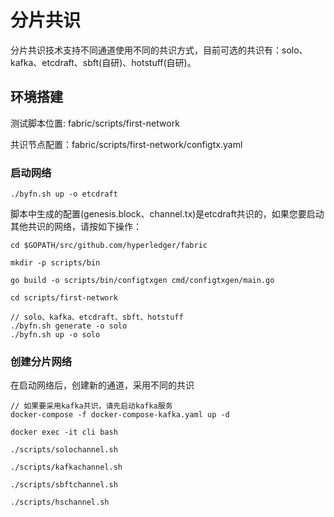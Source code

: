 # 分片共识
分片共识技术支持不同通道使用不同的共识方式，目前可选的共识有：solo、kafka、etcdraft、sbft(自研)、hotstuff(自研)。

## 环境搭建
测试脚本位置: fabric/scripts/first-network

共识节点配置：fabric/scripts/first-network/configtx.yaml

### 启动网络
```
./byfn.sh up -o etcdraft
```
脚本中生成的配置(genesis.block、channel.tx)是etcdraft共识的，如果您要启动其他共识的网络，请按如下操作：
```
cd $GOPATH/src/github.com/hyperledger/fabric

mkdir -p scripts/bin

go build -o scripts/bin/configtxgen cmd/configtxgen/main.go

cd scripts/first-network

// solo、kafka、etcdraft、sbft、hotstuff
./byfn.sh generate -o solo
./byfn.sh up -o solo
```

### 创建分片网络
在启动网络后，创建新的通道，采用不同的共识
```
// 如果要采用kafka共识，请先启动kafka服务
docker-compose -f docker-compose-kafka.yaml up -d

docker exec -it cli bash

./scripts/solochannel.sh

./scripts/kafkachannel.sh

./scripts/sbftchannel.sh

./scripts/hschannel.sh
```